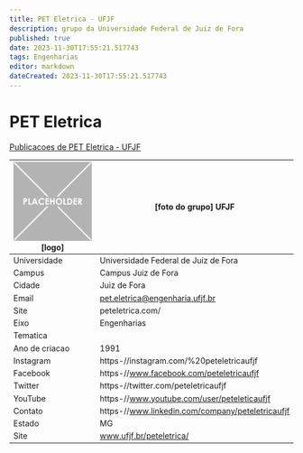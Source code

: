 ```yaml
---
title: PET Eletrica - UFJF
description: grupo da Universidade Federal de Juiz de Fora
published: true
date: 2023-11-30T17:55:21.517743
tags: Engenharias
editor: markdown
dateCreated: 2023-11-30T17:55:21.517743
---
```


# PET Eletrica

[Publicacoes de PET Eletrica - UFJF](/atividade/150PETEletricaUFJF/feed.md)

| ![placeholder.png](/placeholder.png) [logo] | [foto do grupo] UFJF         |
| ------------------------------------------- | ------------------------------------------------- |
| Universidade                                | Universidade Federal de Juiz de Fora      |
| Campus                                      | Campus Juiz de Fora            |
| Cidade                                      | Juiz de Fora             |
| Email                                       | pet.eletrica@engenharia.ufjf.br             |
| Site                                        | peteletrica.com/              |
| Eixo                                        | Engenharias              |
| Tematica                                    |           |
| Ano de criacao                              | 1991        |
| Instagram                                   | https-//instagram.com/%20peteletricaufjf         |
| Facebook                                    | https-//www.facebook.com/peteletricaufjf          |
| Twitter                                     | https-//twitter.com/peteletricaufjf           |
| YouTube                                     | https-//www.youtube.com/user/peteleticaufjf           |
| Contato                                     | https-//www.linkedin.com/company/peteletricaufjf         |
| Estado                                      |  MG            |
| Site                                        | www.ufjf.br/peteletrica/ |

